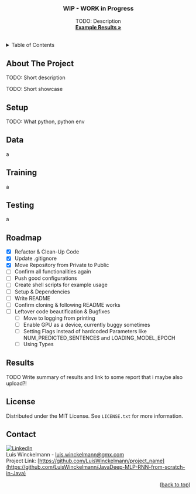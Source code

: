 <a name="readme-top"></a>

<br />
<div align="center">
<!-- PROJECT LOGO 
  <a href="https://github.com/othneildrew/Best-README-Template">
    <img src="images/logo.png" alt="Logo" width="80" height="80">
  </a>
 -->
  <h3 align="center">WIP - WORK in Progress</h3>
  <p align="center">
    TODO: Description
    <br />
    <a href="https://github.com/othneildrew/Best-README-Template"><strong>Example Results »</strong></a>
    <br />
    <br />
  </p>
</div>


<!-- TABLE OF CONTENTS -->
<details>
  <summary>Table of Contents</summary>
  <ol>
    <li><a href="#about-the-project">About The Project</a></li>
    <li><a href="#setup">Setup</a></li>
    <li><a href="#data">Data</a></li>
    <li><a href="#training">Training</a></li>
    <li><a href="#testing">Testing</a></li>
    <li><a href="#roadmap">Roadmap</a></li>
    <li><a href="#license">License</a></li>
    <li><a href="#contact">Contact</a></li>
  </ol>
</details>


<!-- ABOUT THE PROJECT -->
## About The Project

TODO: Short description

TODO: Short showcase

## Setup 

TODO: What python, python env

## Data
a
## Training
a
## Testing
a

## Roadmap
- [X] Refactor & Clean-Up Code
- [X] Update .gitignore
- [X] Move Repository from Private to Public
- [ ] Confirm all functionalities again
- [ ] Push good configurations
- [ ] Create shell scripts for example usage
- [ ] Setup & Dependencies
- [ ] Write README
- [ ] Confirm cloning & following README works
- [ ] Leftover code beautification & Bugfixes
  - [ ] Move to logging from printing
  - [ ] Enable GPU as a device, currently buggy sometimes
  - [ ] Setting Flags instead of hardcoded Parameters like NUM_PREDICTED_SENTENCES and LOADING_MODEL_EPOCH
  - [ ] Using Types

## Results
TODO Write summary of results and link to some report that i maybe also upload?!


## License
Distributed under the MIT License. See `LICENSE.txt` for more information.

## Contact
[![LinkedIn][linkedin-shield]][linkedin-url] <br>
Luis Winckelmann  - luis.winckelmann@gmx.com <br>
Project Link: [https://github.com/LuisWinckelmann/project_name](https://github.com/LuisWinckelmann/JavaDeep-MLP-RNN-from-scratch-in-Java)

<p align="right">(<a href="#readme-top">back to top</a>)</p>

[license-shield]: https://img.shields.io/github/license/LuisWinckelmann/JavaDeep-MLP-RNN-from-scratch-in-Java.svg?style=for-the-badge
[license-url]: https://github.com/LuisWinckelmann/JavaDeep-MLP-RNN-from-scratch-in-Java/blob/main/LICENSE.txt
[linkedin-shield]: https://img.shields.io/badge/-LinkedIn-black.svg?style=for-the-badge&logo=linkedin&colorB=555
[linkedin-url]: https://linkedin.com/in/luiswinckelmann
[PyTorch]: https://img.shields.io/badge/PyTorch-%23EE4C2C.svg?style=for-the-badge&logo=PyTorch&logoColor=white